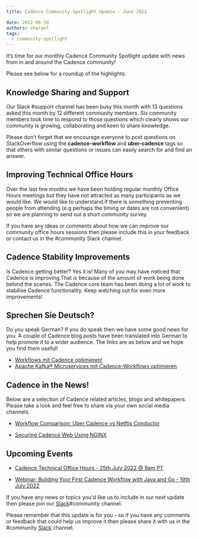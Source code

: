 ```yaml
---
title: Cadence Community Spotlight Update - June 2022

date: 2022-06-30
authors: sharanf
tags:
  - community-spotlight
---
```


It’s time for our monthly Cadence Community Spotlight update with news from in and around the Cadence community!

Please see below for a roundup of the highlights:

## Knowledge Sharing and Support

Our Slack #support channel has been busy this month with 13 questions asked this month by 12 different community members. Six community members took time to respond to those questions which clearly shows our community is growing, collaborating and keen to share knowledge.

Please don’t forget that we encourage everyone to post questions on StackOverflow using the **cadence-workflow** and **uber-cadence** tags so that others with similar questions or issues can easily search for and find an answer.

## Improving Technical Office Hours

Over the last few months we have been holding regular monthly Office Hours meetings but they have not attracted as many participants as we would like. We would like to understand if there is something preventing people from attending (e.g perhaps the timing or dates are not convenient) so we are planning to send out a short community survey.

If you have any ideas or comments about how we can improve our community office hours sessions then please include this in your feedback or contact us in the #community Slack channel.

<!-- truncate -->

## Cadence Stability Improvements

Is Cadence getting better? Yes it is! Many of you may have noticed that Cadence is improving.That is because of the amount of work being done behind the scenes. The Cadence core team has been doing a lot of work to stabilise Cadence functionality. Keep watching out for even more improvements!

## Sprechen Sie Deutsch?

Do you speak German? If you do speak then we have some good news for you. A couple of  Cadence blog posts have been translated into German to help promote it to a wider audience. The links are as below and we hope you find them useful!

- [Workflows mit Cadence optimieren!](https://www.credativ.de/blog/howtos/workflows-mit-cadence-optimieren/)
- [Apache Kafka® Microservices mit Cadence-Workflows optimieren](https://www.credativ.de/blog/howtos/apache-kafka-microservices-mit-cadence-workflows-optimieren/)

## Cadence in the News!

Below are a selection of Cadence related articles, blogs and whitepapers. Please take a look and feel free to share via your own social media channels.

- [Workflow Comparison: Uber Cadence vs Netflix Conductor](https://www.instaclustr.com/blog/workflow-comparison-uber-cadence-vs-netflix-conductor/)

- [Securing Cadence Web Using NGINX](https://www.instaclustr.com/blog/securing-cadence-web-using-nginx/)

## Upcoming Events

- [Cadence Technical Office Hours - 25th July 2022 @ 9am PT](https://calendar.google.com/calendar/u/0/embed?src=e6r40gp3c2r01054id7e99dlac@group.calendar.google.com&ctz=America/Los_Angeles)

- [Webinar: Building Your First Cadence Workflow with Java and Go - 19th July 2022](https://info.instaclustr.com/webinar-building-cadence-workflow)

If you have any news or topics you'd like us to include in our next update then please join our [Slack](http://t.uber.com/cadence-slack)#community channel.

Please remember that this update is for you - so if you have any comments or feedback that could help us improve it then please share it with us in the #community [Slack](http://t.uber.com/cadence-slack) channel.
